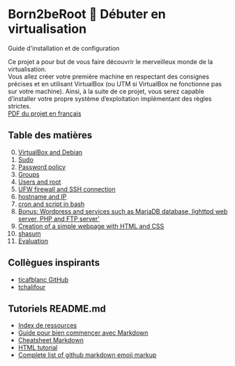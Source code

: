 # Born2beRoot 🌈 Débuter en virtualisation

Guide d'installation et de configuration <br/>

Ce projet a pour but de vous faire découvrir le merveilleux monde de la virtualisation. <br>
Vous allez créer votre première machine en respectant des consignes précises et en
utilisant VirtualBox (ou UTM si VirtualBox ne fonctionne pas sur votre machine). Ainsi,
à la suite de ce projet, vous serez capable d’installer votre propre système d’exploitation
implémentant des règles strictes.
<br>
[PDF du projet en français](https://github.com/a42qc/Born2beRoot/blob/master/fr.subject.pdf "lien vers le PDF")

## Table des matières

0. [VirtualBox and Debian](https://github.com/a42qc/Born2beRoot/blob/master/0_VM_Debian.md)
1. [Sudo](https://github.com/a42qc/Born2beRoot/blob/master/1_sudo_config.md)
2. [Password policy](https://github.com/a42qc/Born2beRoot/blob/master/2_password_policy.md)
3. [Groups](https://github.com/a42qc/Born2beRoot/blob/master/3_groups.md)
4. [Users and root](https://github.com/a42qc/Born2beRoot/blob/master/4_users.md)
5. [UFW firewall and SSH connection](https://github.com/a42qc/Born2beRoot/blob/master/5_UFW_SSH.md)
6. [hostname and IP](https://github.com/a42qc/Born2beRoot/blob/master/6_hostname_find-IP.md)
7. [cron and script in bash](https://github.com/a42qc/Born2beRoot/blob/master/7.cron_script.md)
8. [Bonus: Wordpress and services such as MariaDB database, lighttpd web server, PHP and FTP server'](https://github.com/a42qc/Born2beRoot/blob/master/8-Bonus-Wordpress.md)
9. [Creation of a simple webpage with HTML and CSS]()
10. [shasum](https://github.com/a42qc/Born2beRoot/blob/master/9.shasum.md)
11. [Evaluation](https://github.com/a42qc/Born2beRoot/blob/master/evaluation.md)

## Collègues inspirants
- [ticafblanc GitHub](https://github.com/Ticafblanc/42/tree/master/1-cursus/born2beroot)
- [tchalifour](https://tchalifour91.notion.site/Journal-du-projet-6674b4305566440598f5c146e17626f4#67739434c51441bbbd44409fa0883cd4)

## Tutoriels README.md

- [Index de ressources](https://www.makeareadme.com/#more-documentation "makeareadme.com")
- [Guide pour bien commencer avec Markdown](https://blog.wax-o.com/2014/04/tutoriel-un-guide-pour-bien-commencer-avec-markdown/ "blog.wax-o.com")
- [Cheatsheet Markdown](https://github.com/tchapi/markdown-cheatsheet/blob/master/README.md#heading-1 "github.com")
- [HTML tutorial](https://www.w3schools.com/html/ "w3schools.com")
- [Complete list of github markdown emoji markup ](https://gist.github.com/rxaviers/7360908)
